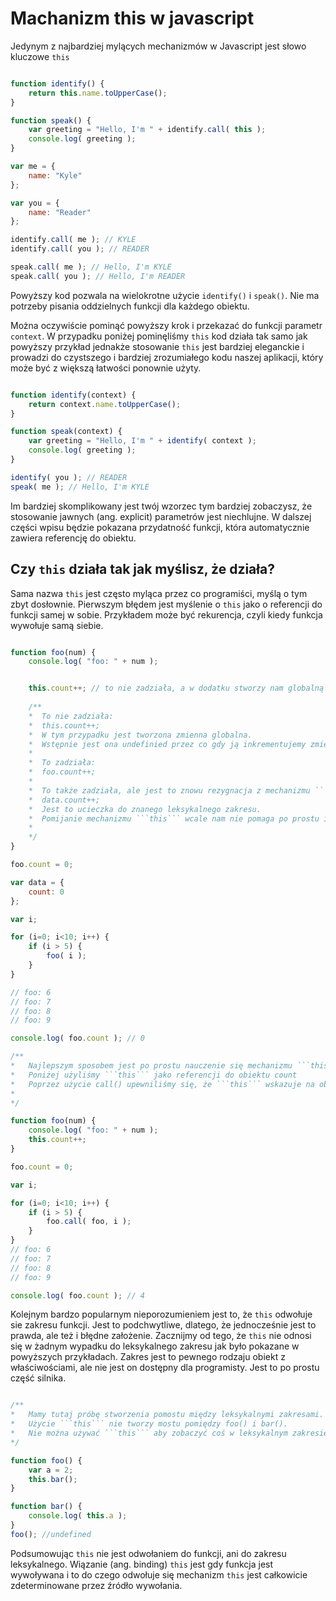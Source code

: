 # Machanizm this w javascript

Jedynym z najbardziej mylących mechanizmów w Javascript jest słowo kluczowe ```this```

```javascript

function identify() {
    return this.name.toUpperCase();
}

function speak() {
    var greeting = "Hello, I'm " + identify.call( this );
    console.log( greeting );
}

var me = {
    name: "Kyle"
};

var you = {
    name: "Reader"
};

identify.call( me ); // KYLE
identify.call( you ); // READER

speak.call( me ); // Hello, I'm KYLE
speak.call( you ); // Hello, I'm READER

```

Powyższy kod pozwala na wielokrotne użycie ```identify()``` i ```speak()```. Nie ma potrzeby
pisania oddzielnych funkcji dla każdego obiektu. 

Można oczywiście pominąć powyższy krok i przekazać do funkcji parametr ```context```. W przypadku poniżej
pominęliśmy ```this``` kod działa tak samo jak powyższy przykład jednakże stosowanie ```this``` 
jest bardziej eleganckie i prowadzi do czystszego i bardziej zrozumiałego kodu naszej aplikacji, który może być z większą łatwości ponownie użyty.


```javascript

function identify(context) {
	return context.name.toUpperCase();
}

function speak(context) {
	var greeting = "Hello, I'm " + identify( context );
	console.log( greeting );
}

identify( you ); // READER
speak( me ); // Hello, I'm KYLE

```

Im bardziej skomplikowany jest twój wzorzec tym bardziej zobaczysz, że stosowanie 
jawnych (ang. explicit) parametrów jest niechlujne. W dalszej części wpisu będzie pokazana przydatność
funkcji, która automatycznie zawiera referencję do obiektu. 

## Czy ```this```  działa tak jak myślisz, że działa? 

Sama nazwa ```this```  jest często myląca przez co programiści, myślą o tym zbyt dosłownie.
Pierwszym błędem jest myślenie o ```this``` jako o referencji do funkcji samej w sobie.
Przykładem może być rekurencja, czyli kiedy funkcja wywołuje samą siebie. 

```javascript

function foo(num) {
	console.log( "foo: " + num );


	this.count++; // to nie zadziała, a w dodatku stworzy nam globalną zmienna count 
	
	/**
	*  To nie zadziała: 
	*  this.count++;
	*  W tym przypadku jest tworzona zmienna globalna. 
	*  Wstępnie jest ona undefinied przez co gdy ją inkrementujemy zmienia się w NaN.
	* 
	*  To zadziała:
	*  foo.count++; 
	*  
	*  To także zadziała, ale jest to znowu rezygnacja z mechanizmu ```this```: 
	*  data.count++;
	*  Jest to ucieczka do znanego leksykalnego zakresu.
	*  Pomijanie mechanizmu ```this``` wcale nam nie pomaga po prostu ignorujemy problem z powodu braku zrozumienia go. 
	*  
    */
}

foo.count = 0;

var data = {
	count: 0
};

var i;

for (i=0; i<10; i++) {
	if (i > 5) {
		foo( i );
	}
}

// foo: 6
// foo: 7
// foo: 8
// foo: 9

console.log( foo.count ); // 0 

/**
*   Najlepszym sposobem jest po prostu nauczenie się mechanizmu ```this```
*   Poniżej użyliśmy ```this``` jako referencji do obiektu count
*   Poprzez użycie call() upewniliśmy się, że ```this``` wskazuje na obiekt funkcji foo()
*   
*/

function foo(num) {
	console.log( "foo: " + num );
	this.count++;
}

foo.count = 0;

var i;

for (i=0; i<10; i++) {
	if (i > 5) {
		foo.call( foo, i );
	}
}
// foo: 6
// foo: 7
// foo: 8
// foo: 9

console.log( foo.count ); // 4

```

Kolejnym bardzo popularnym nieporozumieniem jest to, że ```this``` odwołuje sie zakresu funkcji. 
Jest to podchwytliwe, dlatego, że jednocześnie jest to prawda, ale też i błędne założenie. 
Zacznijmy od tego, że ```this``` nie odnosi się w żadnym wypadku do leksykalnego zakresu jak było pokazane w 
powyższych przykładach. 
Zakres jest to pewnego rodzaju obiekt z właściwościami, ale nie jest on dostępny dla programisty. Jest to po
prostu część silnika.

```javascript

/**
*   Mamy tutaj próbę stworzenia pomostu między leksykalnymi zakresami. Jest to niemożliwe. 
*   Użycie ```this``` nie tworzy mostu pomiędzy foo() i bar().
*   Nie można używać ```this``` aby zobaczyć coś w leksykalnym zakresie.
*/

function foo() {
	var a = 2;
	this.bar();
}

function bar() {
	console.log( this.a );
}
foo(); //undefined

```

Podsumowując ```this``` nie jest odwołaniem do funkcji, ani do zakresu leksykalnego.
Wiązanie (ang. binding) ```this``` jest gdy funkcja jest wywoływana i to do 
czego odwołuje się mechanizm ```this``` jest całkowicie zdeterminowane przez źródło wywołania.